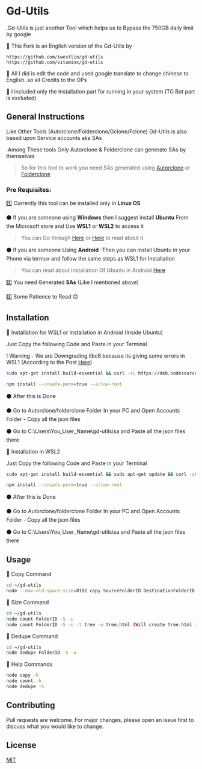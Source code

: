 # Gd-Utils

.Gd-Utils is just another Tool which helps us to Bypass the 750GB daily limit by google

🌟 This Fork is an English version of the Gd-Utils by 

    https://github.com/iwestlin/gd-utils
    https://github.com/vitaminx/gd-utils
🌟 All I did is edit the code and used google translate to change chinese to English..so all Credits to the OPs

🌟 I included only the Installation part for running in your system (TG Bot part is excluded)
## General Instructions
Like Other Tools (Autorclone/Folderclone/Gclone/Fclone)  Gd-Utils is also based upon Service accounts aka SAs

.Among These tools Only Autorclone & Folderclone can generate SAs by themselves
>So for this tool to work you need SAs generated using [Autorclone](https://github.com/xyou365/AutoRclone) or [Folderclone](https://github.com/Spazzlo/folderclone)
### Pre Requisites:

1️⃣ Currently this tool can be installed only in **Linux OS**

⚫ If you are someone using **Windows** then I suggest install **Ubuntu** From the Microsoft store and Use **WSL1** or **WSL2** to access it 
>You can Go through [Here](https://ubuntu.com/wsl) or [Here](https://docs.microsoft.com/en-us/windows/wsl/install-win10) to read about it

⚫ If you are someone Using **Android** -Then you can install Ubuntu in your Phone via termux and follow the same steps as WSL1 for Installation
>You can read about Installation Of Ubuntu in Android [Here](https://github.com/AndronixApp/AndronixOrigin)

2️⃣ You need Generated **SAs** (Like I mentioned above)

3️⃣ Some Patience to Read 😊


## Installation
🔳 Installation for WSL1 or Installation in Android (Inside Ubuntu)

Just Copy the following Code and Paste in your Terminal

! Warning - We are Downgrading libc6 because its giving some errors in WSL1 (According to the Post [Here](https://github.com/microsoft/WSL/issues/5125))
```bash
sudo apt-get install build-essential && curl -sL https://deb.nodesource.com/setup_14.x | sudo -E bash && sudo apt-get install -y nodejs && git clone https://github.com/roshanconnor123/Gdutils/ && sudo add-apt-repository ppa:rafaeldtinoco/lp1871129 && sudo apt update && sudo apt install libc6=2.31-0ubuntu8+lp1871129~1 libc6-dev=2.31-0ubuntu8+lp1871129~1 libc-dev-bin=2.31-0ubuntu8+lp1871129~1 -y --allow-downgrades && sudo apt-mark hold libc6 && cd gd-utils
```
```bash
npm install --unsafe-perm=true --allow-root
```
⚫ After this is Done

⚫ Go to Autorclone/folderclone Folder In your PC and Open Accounts Folder - Copy all the json files

⚫ Go to C:\Users\You_User_Name\gd-utils\sa and Paste all the json files there

🔳 Installation in WSL2

Just Copy the following Code and Paste in your Terminal
```bash
sudo apt-get install build-essential && sudo apt-get update && curl -sL https://deb.nodesource.com/setup_14.x | sudo -E bash && sudo apt-get install -y nodejs && git clone https://github.com/roshanconnor123/Gdutils/ && cd gd-utils
```
```bash
npm install --unsafe-perm=true --allow-root
```
⚫ After this is Done

⚫ Go to Autorclone/folderclone Folder In your PC and Open Accounts Folder - Copy all the json files

⚫ Go to C:\Users\You_User_Name\gd-utils\sa and Paste all the json files there
## Usage
🔷 Copy Command
```bash
cd ~/gd-utils
node --max-old-space-size=8192 copy SourceFolderID DestinationFolderID -S
```
🔷 Size Command
```bash
cd ~/gd-utils
node count FolderID -S -u
node count FolderID -S -u -t tree -o tree.html (Will create tree.html inside gd-utils folder with tree like arrangament of files with size)
```
🔷 Dedupe Command
```bash
cd ~/gd-utils
node dedupe FolderID -S -u
```
🔷 Help Commands
```bash
node copy -h
node count -h
node dedupe -h
```
## Contributing
Pull requests are welcome. For major changes, please open an issue first to discuss what you would like to change.


## License
[MIT](https://choosealicense.com/licenses/mit/)
